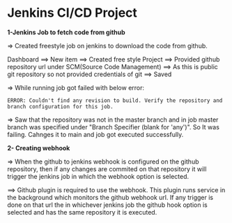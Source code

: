 # Jenkins CI/CD Project

**1-Jenkins Job to fetch code from github**

=> Created freestyle job on jenkins to download the code from github.

Dashboard ==> New item ==> Created free style Project ==> Provided github repository url under SCM(Source Code Management) ==> As this is public git repository so not provided credentials of git ==> Saved

=> While running job got failed with below error:

`ERROR: Couldn't find any revision to build. Verify the repository and branch configuration for this job.`

=> Saw that the repository was not in the master branch and in job master branch was specified under "Branch Specifier (blank for 'any')". So It was failing. Cahnges it to main and job got executed successfully.

**2- Creating webhook**

=> When the github to jenkins webhook is configured on the github repository, then if any changes are commited on that repository it will trigger the jenkins job in which the webhook option is selected. 

==> Github plugin is required to use the webhook. This plugin runs service in the background which monitors the github webhook url. If any trigger is done on that url the in whichever jenkins job the github hook option is selected and has the same repository it is executed.


